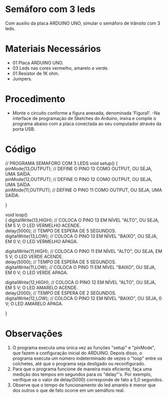 # Semáforo com 3 leds 
Com auxilio da placa ARDUINO UNO, simular o semáforo de trânsito com 3 leds. 
# Materiais Necessários 
- 01 Placa ARDUINO UNO.
- 03 Leds nas cores vermelho, amarelo e verde.
- 01 Resistor de 1K ohm. 
- Jumpers. 
# Procedimento 
- Monte o circuito conforme a figura anexada, denominada 'Figura1'.
-Na interface de programação de Sketches do Arduino, insira e compile o programa abaixo com a placa conectada ao seu computador através da porta USB. 
# Código 

// PROGRAMA SEMAFORO COM 3 LEDS 
void setup() 
{ 
pinMode(13,OUTPUT);  // DEFINE O PINO 13 COMO OUTPUT, OU SEJA, UMA SAÍDA.  
pinMode(12,OUTPUT);  // DEFINE O PINO 12 COMO OUTPUT, OU SEJA, UMA SAÍDA.  
pinMode(11,OUTPUT);  // DEFINE O PINO 11 COMO OUTPUT, OU SEJA, UMA SAÍDA.

} 

void loop()               
{
digitalWrite(13,HIGH);  // COLOCA O PINO 13 EM NÍVEL "ALTO", OU SEJA, EM 5 V; O LED VERMELHO ACENDE.   
delay(5000);                   // TEMPO DE ESPERA DE 5 SEGUNDOS.   
digitalWrite(13,LOW);  // COLOCA O PINO 13 EM NÍVEL "BAIXO", OU SEJA, EM 0 V; O LED VERMELHO APAGA. 

digitalWrite(11,HIGH);  // COLOCA O PINO 11 EM NÍVEL "ALTO", OU SEJA, EM 5 V; O LED VERDE ACENDE.   
delay(5000);                   // TEMPO DE ESPERA DE 5 SEGUNDOS.    
digitalWrite(11,LOW);  // COLOCA O PINO 11 EM NÍVEL "BAIXO", OU SEJA, EM 0 V; O LED VERDE APAGA.  

digitalWrite(12,HIGH);  // COLOCA O PINO 12 EM NÍVEL "ALTO", OU SEJA, EM 5 V; O LED AMARELO ACENDE.   
delay(2000);                   // TEMPO DE ESPERA DE 2 SEGUNDOS.  
digitalWrite(12,LOW);  // COLOCA O PINO 12 EM NÍVEL "BAIXO", OU SEJA, 0 V; O LED AMARELO APAGA.  

} 
# Observações 
1) O programa executa uma única vez as funções "setup" e "pinMode", que fazem a configuração inicial do ARDUINO. Depois disso, o programa executa um número indeterminado de vezes o "loop" entre os colchetes, até que o programa seja desligado ou reconfigurado. 
2) Para que o programa funcione de maneira mais eficiente, faça uma medição dos tempos em segundos para os "delay"'s. Por exemplo, verifique se o valor de delay(5000) corresponde de fato a 5,0 segundos.
3) Observe que o tempo de funcionamento do led amarelo é menor que dos outros o que de fato ocorre em um semáforo real.
